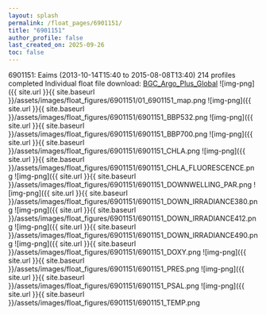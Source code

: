 ```yaml
---
layout: splash
permalink: /float_pages/6901151/
title: "6901151"
author_profile: false
last_created_on: 2025-09-26
toc: false
---
```

 
6901151: Eaims (2013-10-14T15:40 to 2015-08-08T13:40)
214 profiles completed
Individual float file download: [BGC_Argo_Plus_Global](https://ftp.soest.hawaii.edu/bgc_argo_plus/Individual_Floats/outliers_removed/6901151_Sprof_processed.nc)
![img-png]({{ site.url }}{{ site.baseurl }}/assets/images/float_figures/6901151/01_6901151_map.png
![img-png]({{ site.url }}{{ site.baseurl }}/assets/images/float_figures/6901151/6901151_BBP532.png
![img-png]({{ site.url }}{{ site.baseurl }}/assets/images/float_figures/6901151/6901151_BBP700.png
![img-png]({{ site.url }}{{ site.baseurl }}/assets/images/float_figures/6901151/6901151_CHLA.png
![img-png]({{ site.url }}{{ site.baseurl }}/assets/images/float_figures/6901151/6901151_CHLA_FLUORESCENCE.png
![img-png]({{ site.url }}{{ site.baseurl }}/assets/images/float_figures/6901151/6901151_DOWNWELLING_PAR.png
![img-png]({{ site.url }}{{ site.baseurl }}/assets/images/float_figures/6901151/6901151_DOWN_IRRADIANCE380.png
![img-png]({{ site.url }}{{ site.baseurl }}/assets/images/float_figures/6901151/6901151_DOWN_IRRADIANCE412.png
![img-png]({{ site.url }}{{ site.baseurl }}/assets/images/float_figures/6901151/6901151_DOWN_IRRADIANCE490.png
![img-png]({{ site.url }}{{ site.baseurl }}/assets/images/float_figures/6901151/6901151_DOXY.png
![img-png]({{ site.url }}{{ site.baseurl }}/assets/images/float_figures/6901151/6901151_PRES.png
![img-png]({{ site.url }}{{ site.baseurl }}/assets/images/float_figures/6901151/6901151_PSAL.png
![img-png]({{ site.url }}{{ site.baseurl }}/assets/images/float_figures/6901151/6901151_TEMP.png
